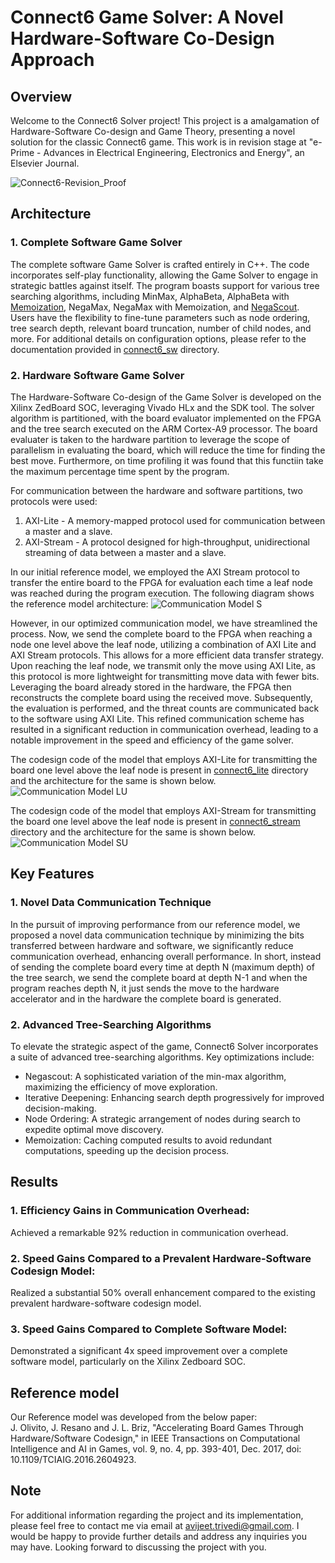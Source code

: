 # Connect6 Game Solver: A Novel Hardware-Software Co-Design Approach

## Overview
Welcome to the Connect6 Solver project! This project is a amalgamation of Hardware-Software Co-design and Game Theory, presenting a novel solution for the classic Connect6 game.
This work is in revision stage at "e-Prime - Advances in Electrical Engineering, Electronics and Energy", an Elsevier Journal.

![Connect6-Revision_Proof](https://github.com/avijeet-trivedi/Connect6/assets/59733259/957b74d0-ae19-4db6-ba5b-01e585654395)


## Architecture 
### 1. Complete Software Game Solver
The complete software Game Solver is crafted entirely in C++. The code incorporates self-play functionality, allowing the Game Solver to engage in strategic battles against itself. The program boasts support for various tree searching algorithms, including MinMax, AlphaBeta, AlphaBeta with [Memoization](https://en.wikipedia.org/wiki/Memoization), NegaMax, NegaMax with Memoization, and [NegaScout](https://www.chessprogramming.org/NegaScout). Users have the flexibility to fine-tune parameters such as node ordering, tree search depth, relevant board truncation, number of child nodes, and more. For additional details on configuration options, please refer to the documentation provided in [connect6_sw](connect6_sw) directory.
 
### 2. Hardware Software Game Solver
The Hardware-Software Co-design of the Game Solver is developed on the Xilinx ZedBoard SOC, leveraging Vivado HLx and the SDK tool. 
The solver algorithm is partitioned, with the board evaluator implemented on the FPGA and the tree search executed on the ARM Cortex-A9 processor. 
The board evaluater is taken to the hardware partition to leverage the scope of parallelism in evaluating the board, which will reduce the time for finding the best move. 
Furthermore, on time profiling it was found that this functiin take the maximum percentage time spent by the program. 

For communication between the hardware and software partitions, two protocols were used:
1. AXI-Lite - A memory-mapped protocol used for communication between a master and a slave.
2. AXI-Stream - A protocol designed for high-throughput, unidirectional streaming of data between a master and a slave.

In our initial reference model, we employed the AXI Stream protocol to transfer the entire board to the FPGA for evaluation each time a leaf node was reached during the program execution. The following diagram shows the reference model architecture:
![Communication Model S](https://github.com/avijeet-trivedi/Connect6/assets/59733259/5aa0f430-451c-45c9-836f-aa4b49892605)

However, in our optimized communication model, we have streamlined the process. Now, we send the complete board to the FPGA when reaching a node one level above the leaf node, utilizing a combination of AXI Lite and AXI Stream protocols. This allows for a more efficient data transfer strategy. Upon reaching the leaf node, we transmit only the move using AXI Lite, as this protocol is more lightweight for transmitting move data with fewer bits. Leveraging the board already stored in the hardware, the FPGA then reconstructs the complete board using the received move. Subsequently, the evaluation is performed, and the threat counts are communicated back to the software using AXI Lite. This refined communication scheme has resulted in a significant reduction in communication overhead, leading to a notable improvement in the speed and efficiency of the game solver.

The codesign code of the model that employs AXI-Lite for transmitting the board one level above the leaf node is present in [connect6_lite](connect6_lite) directory and the architecture for the same is shown below.
![Communication Model LU](https://github.com/avijeet-trivedi/Connect6/assets/59733259/136b7c24-c8ca-4ba3-ac60-cb77a448e26e)

The codesign code of the model that employs AXI-Stream for transmitting the board one level above the leaf node is present in [connect6_stream](connect6_stream) directory and the architecture for the same is shown below.
![Communication Model SU](https://github.com/avijeet-trivedi/Connect6/assets/59733259/2c01157e-0f94-466b-8408-92d46cc6609a)

## Key Features

### 1. Novel Data Communication Technique
In the pursuit of improving performance from our reference model, we proposed a novel data communication technique by minimizing the bits transferred between hardware and software, we significantly reduce communication overhead, enhancing overall performance. In short, instead of sending the complete board every time at depth N (maximum depth) of the tree search, we send the complete board at depth N-1 and when the program reaches depth N, it just sends the move to the hardware accelerator and in the hardware the complete board is generated.

### 2. Advanced Tree-Searching Algorithms
To elevate the strategic aspect of the game, Connect6 Solver incorporates a suite of advanced tree-searching algorithms. Key optimizations include:
  
  - Negascout: A sophisticated variation of the min-max algorithm, maximizing the efficiency of move exploration.
  - Iterative Deepening: Enhancing search depth progressively for improved decision-making.
  - Node Ordering: A strategic arrangement of nodes during search to expedite optimal move discovery.
  - Memoization: Caching computed results to avoid redundant computations, speeding up the decision process.

## Results
### 1. Efficiency Gains in Communication Overhead:
Achieved a remarkable 92% reduction in communication overhead.
### 2. Speed Gains Compared to a Prevalent Hardware-Software Codesign Model:
Realized a substantial 50% overall enhancement compared to the existing prevalent hardware-software codesign model.
### 3. Speed Gains Compared to Complete Software Model:
Demonstrated a significant 4x speed improvement over a complete software model, particularly on the Xilinx Zedboard SOC.

## Reference model
Our Reference model was developed from the below paper:  
J. Olivito, J. Resano and J. L. Briz, "Accelerating Board Games Through Hardware/Software Codesign," in IEEE Transactions on Computational Intelligence and AI in Games, vol. 9, no. 4, pp. 393-401, Dec. 2017, doi: 10.1109/TCIAIG.2016.2604923.

## Note
For additional information regarding the project and its implementation, please feel free to contact me via email at avijeet.trivedi@gmail.com. I would be happy to provide further details and address any inquiries you may have. Looking forward to discussing the project with you.



